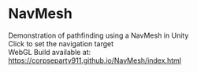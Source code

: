 # NavMesh
 Demonstration of pathfinding using a NavMesh in Unity</br>
 Click to set the navigation target</br>
 WebGL Build available at: https://corpseparty911.github.io/NavMesh/index.html
